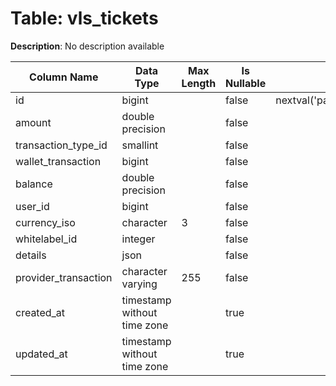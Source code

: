 # Table: vls_tickets

**Description**: No description available

| Column Name | Data Type | Max Length | Is Nullable | Default | Primary Key | Foreign Key |
|-------------|-----------|------------|-------------|---------|-------------|-------------|
| id | bigint |  | false | nextval('pam.vls_tickets_id_seq'::regclass) | vls_tickets | vls_tickets |
| amount | double precision |  | false |  |  |  |
| transaction_type_id | smallint |  | false |  | vls_tickets | transaction_types |
| wallet_transaction | bigint |  | false |  |  |  |
| balance | double precision |  | false |  |  |  |
| user_id | bigint |  | false |  | vls_tickets | users |
| currency_iso | character | 3 | false |  | vls_tickets | currencies |
| whitelabel_id | integer |  | false |  | vls_tickets | whitelabels |
| details | json |  | false |  |  |  |
| provider_transaction | character varying | 255 | false |  |  |  |
| created_at | timestamp without time zone |  | true |  |  |  |
| updated_at | timestamp without time zone |  | true |  |  |  |
